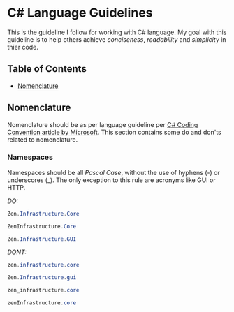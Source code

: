 # C# Language Guidelines
This is the guideline I follow for working with C# language. My goal with this guideline is to help others achieve *conciseness*, *readability* and *simplicity* in thier code.

## Table of Contents
- [Nomenclature](#Nomenclature)

## Nomenclature
Nomenclature should be as per language guideline per [C# Coding Convention article by Microsoft](https://docs.microsoft.com/en-us/dotnet/csharp/fundamentals/coding-style/coding-conventions). This section contains some do and don'ts related to nomenclature.

### Namespaces
Namespaces should be all *Pascal Case*, without the use of hyphens (-) or underscores (_). The only exception to this rule are acronyms like GUI or HTTP.

*DO:*
```csharp
Zen.Infrastructure.Core
```

```csharp
ZenInfrastructure.Core
```

```csharp
Zen.Infrastructure.GUI
```

*DONT:*
```csharp
zen.infrastructure.core
```

```csharp
Zen.Infrastructure.gui
```

```csharp
zen_infrastructure.core
```

```csharp
zenInfrastructure.core
```
